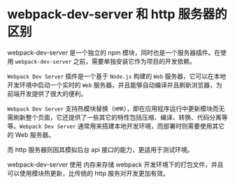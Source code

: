 # webpack-dev-server 和 http 服务器的区别

<article-info/>

<imp-text-primary>webpack-dev-server 是一个独立的 npm 模块</imp-text-primary>，同时也是一个服务器插件。在使用 `webpack-dev-server` 之前，需要单独安装它作为项目的开发依赖。

`Webpack Dev Server` 插件是一个基于 `Node.js` 构建的 `Web` 服务器，它可以在本地开发环境中启动一个实时的 `Web` 服务器，并且能够自动编译并且刷新浏览器，为前端开发提供了很大的便利。

`Webpack Dev Server` 支持热模块替换（`HMR`），即在应用程序运行中更新模块而无需刷新整个页面，它还提供了一些其它的特性包括压缩、编译、转换、代码分离等等。`Webpack Dev Server` 通常<imp-text-danger>用来搭建本地开发环境</imp-text-danger>，而部署时则需要使用其它的 Web 服务器。

而 http 服务器则因其<imp-text-danger>模拟后台 api 接口</imp-text-danger>的能力，更<imp-text-danger>适用于测试环境</imp-text-danger>。

<imp-text-primary>webpack-dev-server 使用 <imp-text-danger>内存来存储</imp-text-danger> webpack 开发环境下的打包文件，并且 <imp-text-danger>可以使用模块热更新</imp-text-danger>，比传统的 http 服务对开发更加有效。</imp-text-primary>
